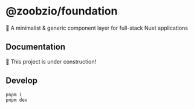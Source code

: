 # @zoobzio/foundation

🧰 A minimalist &amp; generic component layer for full-stack Nuxt applications

## Documentation

🚧 This project is under construction!

## Develop

```sh
pnpm i
pnpm dev
```
